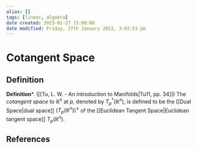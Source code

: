 ```yaml
---
alias: []
tags: [linear, algebra]
date created: 2023-01-27 15:00:08
date modified: Friday, 27th January 2023, 3:02:53 pm
---
```


# Cotangent Space

## Definition

**Definition***. ([[Tu, L. W. - An introduction to Manifolds|Tu11, pp. 34]]) The _cotangent space_ to $\mathbb{R}^n$ at $p$, denoted by $T^*_p (\mathbb{R}^n)$, is defined to be the [[Dual Space|dual space]] $(T_p (\mathbb{R}^n))^∨$ of the [[Euclidean Tangent Space|Euclidean tangent space]] $T_p (\mathbb{R}^n)$.

## References